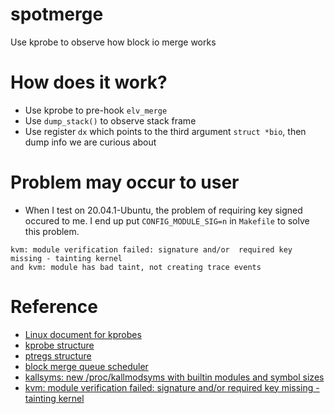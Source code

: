 # spotmerge
Use kprobe to observe how block io merge works

# How does it work?
* Use kprobe to pre-hook `elv_merge`
* Use `dump_stack()` to observe stack frame
* Use register `dx` which points to the third argument `struct *bio`, then dump info we are curious about

# Problem may occur to user
* When I test on 20.04.1-Ubuntu, the problem of requiring key signed occured to me. I end up put `CONFIG_MODULE_SIG=n` in `Makefile` to solve this problem.
```
kvm: module verification failed: signature and/or  required key missing - tainting kernel
and kvm: module has bad taint, not creating trace events
```

# Reference
* [Linux document for kprobes](https://www.kernel.org/doc/html/latest/trace/kprobes.html)
* [kprobe structure](https://elixir.bootlin.com/linux/latest/source/include/linux/kprobes.h#L62)
* [ptregs structure](https://elixir.bootlin.com/linux/v5.8/source/arch/x86/include/asm/ptrace.h#L12)
* [block merge queue scheduler](https://elixir.bootlin.com/linux/v5.8/source/block/blk-mq-sched.c#L295)
* [kallsyms: new /proc/kallmodsyms with builtin modules and symbol sizes](https://lwn.net/Articles/804850/)
* [kvm: module verification failed: signature and/or required key missing - tainting kernel](https://stackoverflow.com/questions/24975377/kvm-module-verification-failed-signature-and-or-required-key-missing-taintin)
